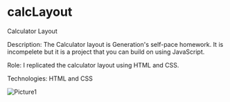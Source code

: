 # calcLayout
Calculator Layout 


Description: The Calculator layout is Generation's self-pace homework. It is incompelete but it is a project that you can build on using JavaScript.

Role: I replicated the calculator layout using HTML and CSS.

Technologies: HTML and CSS

![Picture1](https://user-images.githubusercontent.com/111025323/206320548-35020dfb-1b69-4d0e-847c-10b47e1a1cad.png)
